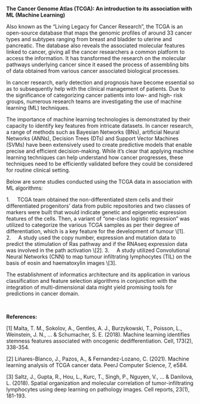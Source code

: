 **The Cancer Genome Atlas (TCGA): An introduction to its association with ML (Machine Learning)**

Also known as the “Living Legacy for Cancer Research”, the TCGA is an open-source database that maps the genomic profiles of around 33 cancer types and subtypes ranging from breast and bladder to uterine and pancreatic. The database also reveals the associated molecular features linked to cancer, giving all the cancer researchers a common platform to access the information. It has transformed the research on the molecular pathways underlying cancer since it eased the process of assembling bits of data obtained from various cancer associated biological processes.

In cancer research, early detection and prognosis have become essential so as to subsequently help with the clinical management of patients. Due to the significance of categorizing cancer patients into low- and high- risk groups, numerous research teams are investigating the use of machine learning (ML) techniques.

The importance of machine learning technologies is demonstrated by their capacity to identify key features from intricate datasets. In cancer research, a range of methods such as Bayesian Networks (BNs), artificial Neural Networks (ANNs), Decision Trees (DTs) and Support Vector Machines (SVMs) have been extensively used to create predictive models that enable precise and efficient decision-making. While it’s clear that applying machine learning techniques can help understand how cancer progresses, these techniques need to be efficiently validated before they could be considered for routine clinical setting.

Below are some studies conducted using the TCGA data in association with ML algorithms:

<!--[if !supportLists]-->1.     <!--[endif]-->TCGA team obtained the non-differentiated stem cells and their differentiated progenitors’ data from public repositories and two classes of markers were built that would indicate genetic and epigenetic expression features of the cells. Then, a variant of “one-class logistic regression” was utilized to categorize the various TCGA samples as per their degree of differentiation, which is a key feature for the development of tumour \[1].

<!--[if !supportLists]-->2.     <!--[endif]-->A study used the copy number, expression and mutation data to predict the stimulation of Ras pathway and if the RNAseq expression data was involved in the path activation \[2].

<!--[if !supportLists]-->3.     <!--[endif]-->A study utilized Convolutional Neural Networks (CNN) to map tumour infiltrating lymphocytes (TIL) on the basis of eosin and haematoxylin images \[3].

The establishment of informatics architecture and its application in various classification and feature selection algorithms in conjunction with the integration of multi-dimensional data might yield promising tools for predictions in cancer domain.

 

**References:**

\[1] Malta, T. M., Sokolov, A., Gentles, A. J., Burzykowski, T., Poisson, L., Weinstein, J. N., ... & Schumacher, S. E. (2018). Machine learning identifies stemness features associated with oncogenic dedifferentiation. Cell, 173(2), 338-354.

\[2] Liñares-Blanco, J., Pazos, A., & Fernandez-Lozano, C. (2021). Machine learning analysis of TCGA cancer data. PeerJ Computer Science, 7, e584.

\[3] Saltz, J., Gupta, R., Hou, L., Kurc, T., Singh, P., Nguyen, V., ... & Danilova, L. (2018). Spatial organization and molecular correlation of tumor-infiltrating lymphocytes using deep learning on pathology images. Cell reports, 23(1), 181-193.

